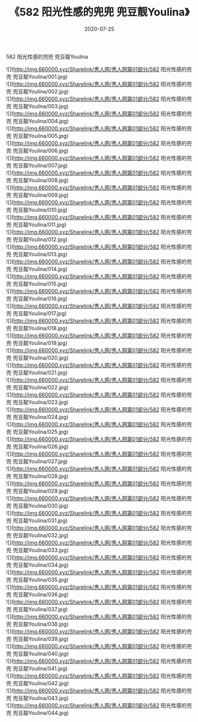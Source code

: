 ﻿---
layout: post
title:  《582 阳光性感的兜兜 兜豆靓Youlina》
date:   2020-07-25
img: http://img.660000.xyz/Sharelink/秀人网/秀人网第01部分/582 阳光性感的兜兜 兜豆靓Youlina/000.jpg
categories: [美女, 清纯, 唯美]
---

582 阳光性感的兜兜 兜豆靓Youlina

  ![](http://img.660000.xyz/Sharelink/秀人网/秀人网第01部分/582 阳光性感的兜兜 兜豆靓Youlina/001.jpg) <br> ![](http://img.660000.xyz/Sharelink/秀人网/秀人网第01部分/582 阳光性感的兜兜 兜豆靓Youlina/002.jpg) <br> ![](http://img.660000.xyz/Sharelink/秀人网/秀人网第01部分/582 阳光性感的兜兜 兜豆靓Youlina/003.jpg) <br> ![](http://img.660000.xyz/Sharelink/秀人网/秀人网第01部分/582 阳光性感的兜兜 兜豆靓Youlina/004.jpg) <br> ![](http://img.660000.xyz/Sharelink/秀人网/秀人网第01部分/582 阳光性感的兜兜 兜豆靓Youlina/005.jpg) <br> ![](http://img.660000.xyz/Sharelink/秀人网/秀人网第01部分/582 阳光性感的兜兜 兜豆靓Youlina/006.jpg) <br> ![](http://img.660000.xyz/Sharelink/秀人网/秀人网第01部分/582 阳光性感的兜兜 兜豆靓Youlina/007.jpg) <br> ![](http://img.660000.xyz/Sharelink/秀人网/秀人网第01部分/582 阳光性感的兜兜 兜豆靓Youlina/008.jpg) <br> ![](http://img.660000.xyz/Sharelink/秀人网/秀人网第01部分/582 阳光性感的兜兜 兜豆靓Youlina/009.jpg) <br> ![](http://img.660000.xyz/Sharelink/秀人网/秀人网第01部分/582 阳光性感的兜兜 兜豆靓Youlina/010.jpg) <br> ![](http://img.660000.xyz/Sharelink/秀人网/秀人网第01部分/582 阳光性感的兜兜 兜豆靓Youlina/011.jpg) <br> ![](http://img.660000.xyz/Sharelink/秀人网/秀人网第01部分/582 阳光性感的兜兜 兜豆靓Youlina/012.jpg) <br> ![](http://img.660000.xyz/Sharelink/秀人网/秀人网第01部分/582 阳光性感的兜兜 兜豆靓Youlina/013.jpg) <br> ![](http://img.660000.xyz/Sharelink/秀人网/秀人网第01部分/582 阳光性感的兜兜 兜豆靓Youlina/014.jpg) <br> ![](http://img.660000.xyz/Sharelink/秀人网/秀人网第01部分/582 阳光性感的兜兜 兜豆靓Youlina/015.jpg) <br> ![](http://img.660000.xyz/Sharelink/秀人网/秀人网第01部分/582 阳光性感的兜兜 兜豆靓Youlina/016.jpg) <br> ![](http://img.660000.xyz/Sharelink/秀人网/秀人网第01部分/582 阳光性感的兜兜 兜豆靓Youlina/017.jpg) <br> ![](http://img.660000.xyz/Sharelink/秀人网/秀人网第01部分/582 阳光性感的兜兜 兜豆靓Youlina/018.jpg) <br> ![](http://img.660000.xyz/Sharelink/秀人网/秀人网第01部分/582 阳光性感的兜兜 兜豆靓Youlina/019.jpg) <br> ![](http://img.660000.xyz/Sharelink/秀人网/秀人网第01部分/582 阳光性感的兜兜 兜豆靓Youlina/020.jpg) <br> ![](http://img.660000.xyz/Sharelink/秀人网/秀人网第01部分/582 阳光性感的兜兜 兜豆靓Youlina/021.jpg) <br> ![](http://img.660000.xyz/Sharelink/秀人网/秀人网第01部分/582 阳光性感的兜兜 兜豆靓Youlina/022.jpg) <br> ![](http://img.660000.xyz/Sharelink/秀人网/秀人网第01部分/582 阳光性感的兜兜 兜豆靓Youlina/023.jpg) <br> ![](http://img.660000.xyz/Sharelink/秀人网/秀人网第01部分/582 阳光性感的兜兜 兜豆靓Youlina/024.jpg) <br> ![](http://img.660000.xyz/Sharelink/秀人网/秀人网第01部分/582 阳光性感的兜兜 兜豆靓Youlina/025.jpg) <br> ![](http://img.660000.xyz/Sharelink/秀人网/秀人网第01部分/582 阳光性感的兜兜 兜豆靓Youlina/026.jpg) <br> ![](http://img.660000.xyz/Sharelink/秀人网/秀人网第01部分/582 阳光性感的兜兜 兜豆靓Youlina/027.jpg) <br> ![](http://img.660000.xyz/Sharelink/秀人网/秀人网第01部分/582 阳光性感的兜兜 兜豆靓Youlina/028.jpg) <br> ![](http://img.660000.xyz/Sharelink/秀人网/秀人网第01部分/582 阳光性感的兜兜 兜豆靓Youlina/029.jpg) <br> ![](http://img.660000.xyz/Sharelink/秀人网/秀人网第01部分/582 阳光性感的兜兜 兜豆靓Youlina/030.jpg) <br> ![](http://img.660000.xyz/Sharelink/秀人网/秀人网第01部分/582 阳光性感的兜兜 兜豆靓Youlina/031.jpg) <br> ![](http://img.660000.xyz/Sharelink/秀人网/秀人网第01部分/582 阳光性感的兜兜 兜豆靓Youlina/032.jpg) <br> ![](http://img.660000.xyz/Sharelink/秀人网/秀人网第01部分/582 阳光性感的兜兜 兜豆靓Youlina/033.jpg) <br> ![](http://img.660000.xyz/Sharelink/秀人网/秀人网第01部分/582 阳光性感的兜兜 兜豆靓Youlina/034.jpg) <br> ![](http://img.660000.xyz/Sharelink/秀人网/秀人网第01部分/582 阳光性感的兜兜 兜豆靓Youlina/035.jpg) <br> ![](http://img.660000.xyz/Sharelink/秀人网/秀人网第01部分/582 阳光性感的兜兜 兜豆靓Youlina/036.jpg) <br> ![](http://img.660000.xyz/Sharelink/秀人网/秀人网第01部分/582 阳光性感的兜兜 兜豆靓Youlina/037.jpg) <br> ![](http://img.660000.xyz/Sharelink/秀人网/秀人网第01部分/582 阳光性感的兜兜 兜豆靓Youlina/038.jpg) <br> ![](http://img.660000.xyz/Sharelink/秀人网/秀人网第01部分/582 阳光性感的兜兜 兜豆靓Youlina/039.jpg) <br> ![](http://img.660000.xyz/Sharelink/秀人网/秀人网第01部分/582 阳光性感的兜兜 兜豆靓Youlina/040.jpg) <br> ![](http://img.660000.xyz/Sharelink/秀人网/秀人网第01部分/582 阳光性感的兜兜 兜豆靓Youlina/041.jpg) <br> ![](http://img.660000.xyz/Sharelink/秀人网/秀人网第01部分/582 阳光性感的兜兜 兜豆靓Youlina/042.jpg) <br> ![](http://img.660000.xyz/Sharelink/秀人网/秀人网第01部分/582 阳光性感的兜兜 兜豆靓Youlina/043.jpg) <br> ![](http://img.660000.xyz/Sharelink/秀人网/秀人网第01部分/582 阳光性感的兜兜 兜豆靓Youlina/044.jpg) <br>